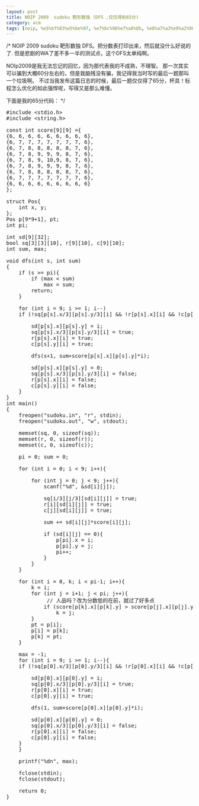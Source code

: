 ```yaml
---
layout: post
title: NOIP 2009  sudoku 靶形数独 (DFS ,仅仅得到65分)
category: acm
tags: [noip, %e5%bf%83%e5%be%97, %e7%bc%96%e7%a8%8b, %e8%a7%a3%e9%a2%98%e6%8a%a5%e5%91%8a, %e8%bf%87%e5%8e%bb]
---
```


/* NOIP 2009 sudoku 靶形数独
DFS。把分数表打印出来，然后就没什么好说的了.
但是悲剧的WA了差不多一半的测试点，这个DFS太单纯啊。

NOIp2009是我无法忘记的回忆，因为那代表我的不成熟，不理智。
那一次其实可以骗到大概60分左右的，但是我脑残没有骗，我记得我当时写的最后一题那叫一个垃圾啊。
不过当我发布这篇日志的时候，最后一题仅仅得了65分，杯具！标程怎么优化的如此强悍呢，写得又是那么难懂。

下面是我的65分代码：<!--more-->
*/
<pre>#include &lt;stdio.h&gt;
#include &lt;string.h&gt;

const int score[9][9] ={
{6, 6, 6, 6, 6, 6, 6, 6, 6},
{6, 7, 7, 7, 7, 7, 7, 7, 6},
{6, 7, 8, 8, 8, 8, 8, 7, 6},
{6, 7, 8, 9, 9, 9, 8, 7, 6},
{6, 7, 8, 9, 10,9, 8, 7, 6},
{6, 7, 8, 9, 9, 9, 8, 7, 6},
{6, 7, 8, 8, 8, 8, 8, 7, 6},
{6, 7, 7, 7, 7, 7, 7, 7, 6},
{6, 6, 6, 6, 6, 6, 6, 6, 6}
};

struct Pos{
    int x, y;
};
Pos p[9*9+1], pt;
int pi;

int sd[9][32];
bool sq[3][3][10], r[9][10], c[9][10];
int sum, max;

void dfs(int s, int sum)
{
    if (s &gt;= pi){
        if (max &lt; sum)
            max = sum;
        return;
    }

    for (int i = 9; i &gt;= 1; i--)
    if (!sq[p[s].x/3][p[s].y/3][i] &amp;&amp; !r[p[s].x][i] &amp;&amp; !c[p[s].y][i]){

        sd[p[s].x][p[s].y] = i;
        sq[p[s].x/3][p[s].y/3][i] = true;
        r[p[s].x][i] = true;
        c[p[s].y][i] = true;

        dfs(s+1, sum+score[p[s].x][p[s].y]*i);

        sd[p[s].x][p[s].y] = 0;
        sq[p[s].x/3][p[s].y/3][i] = false;
        r[p[s].x][i] = false;
        c[p[s].y][i] = false;
    }
}
int main()
{
    freopen("sudoku.in", "r", stdin);
    freopen("sudoku.out", "w", stdout);

    memset(sq, 0, sizeof(sq));
    memset(r, 0, sizeof(r));
    memset(c, 0, sizeof(c));

    pi = 0; sum = 0;

    for (int i = 0; i &lt; 9; i++){

        for (int j = 0; j &lt; 9; j++){
            scanf("%d", &amp;sd[i][j]);

            sq[i/3][j/3][sd[i][j]] = true;
            r[i][sd[i][j]] = true;
            c[j][sd[i][j]] = true;

            sum += sd[i][j]*score[i][j];

            if (sd[i][j] == 0){
                p[pi].x = i;
                p[pi].y = j;
                pi++;
            }
        }
    }

    for (int i = 0, k; i &lt; pi-1; i++){
        k = i;
        for (int j = i+1; j &lt; pi; j++){
             // 人品吗？改为分数低的在前，就过了好多点
            if (score[p[k].x][p[k].y] &gt; score[p[j].x][p[j].y])
                k = j;
        }
        pt = p[i];
        p[i] = p[k];
        p[k] = pt;
    }

    max = -1;
    for (int i = 9; i &gt;= 1; i--){
    if (!sq[p[0].x/3][p[0].y/3][i] &amp;&amp; !r[p[0].x][i] &amp;&amp; !c[p[0].y][i]){

        sd[p[0].x][p[0].y] = i;
        sq[p[0].x/3][p[0].y/3][i] = true;
        r[p[0].x][i] = true;
        c[p[0].y][i] = true;

        dfs(1, sum+score[p[0].x][p[0].y]*i);

        sd[p[0].x][p[0].y] = 0;
        sq[p[0].x/3][p[0].y/3][i] = false;
        r[p[0].x][i] = false;
        c[p[0].y][i] = false;
    }
    }

    printf("%dn", max);

    fclose(stdin);
    fclose(stdout);

    return 0;
}</pre>
